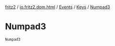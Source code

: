 [fritz2](../../../index.md) / [io.fritz2.dom.html](../../index.md) / [Events](../index.md) / [Keys](index.md) / [Numpad3](./-numpad3.md)

# Numpad3

`Numpad3`